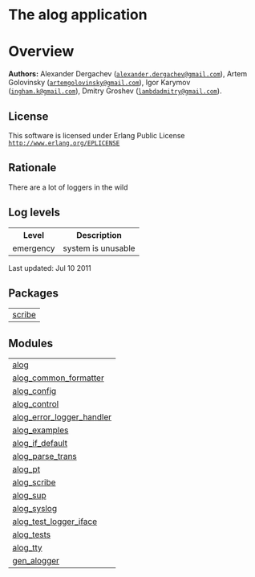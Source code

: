 

<h1>The alog application</h1>

Overview
========


__Authors:__ Alexander Dergachev ([`alexander.dergachev@gmail.com`](mailto:alexander.dergachev@gmail.com)), Artem Golovinsky ([`artemgolovinsky@gmail.com`](mailto:artemgolovinsky@gmail.com)), Igor Karymov ([`ingham.k@gmail.com`](mailto:ingham.k@gmail.com)), Dmitry Groshev ([`lambdadmitry@gmail.com`](mailto:lambdadmitry@gmail.com)).


License
-------
This software is licensed under Erlang Public License [`http://www.erlang.org/EPLICENSE`](http://www.erlang.org/EPLICENSE)



Rationale
---------
There are a lot of loggers in the wild

Log levels
----------


<table>
<tr><th>Level</th><th>Description</th></tr>
<tr><td>emergency</td><td>system is unusable</td></tr>
</table>



Last updated: Jul 10 2011


<h2 class="indextitle">Packages</h2>



<table width="100%" border="0" summary="list of packages"><tr><td><a href="https://github.com/spawnfest/alogger/blob/master/scribe/package-summary.md" class="package">scribe</a></td></tr></table>



<h2 class="indextitle">Modules</h2>



<table width="100%" border="0" summary="list of modules">
<tr><td><a href="https://github.com/spawnfest/alogger/blob/master/doc/alog.md" class="module">alog</a></td></tr>
<tr><td><a href="https://github.com/spawnfest/alogger/blob/master/doc/alog_common_formatter.md" class="module">alog_common_formatter</a></td></tr>
<tr><td><a href="https://github.com/spawnfest/alogger/blob/master/doc/alog_config.md" class="module">alog_config</a></td></tr>
<tr><td><a href="https://github.com/spawnfest/alogger/blob/master/doc/alog_control.md" class="module">alog_control</a></td></tr>
<tr><td><a href="https://github.com/spawnfest/alogger/blob/master/doc/alog_error_logger_handler.md" class="module">alog_error_logger_handler</a></td></tr>
<tr><td><a href="https://github.com/spawnfest/alogger/blob/master/doc/alog_examples.md" class="module">alog_examples</a></td></tr>
<tr><td><a href="https://github.com/spawnfest/alogger/blob/master/doc/alog_if_default.md" class="module">alog_if_default</a></td></tr>
<tr><td><a href="https://github.com/spawnfest/alogger/blob/master/doc/alog_parse_trans.md" class="module">alog_parse_trans</a></td></tr>
<tr><td><a href="https://github.com/spawnfest/alogger/blob/master/doc/alog_pt.md" class="module">alog_pt</a></td></tr>
<tr><td><a href="https://github.com/spawnfest/alogger/blob/master/doc/alog_scribe.md" class="module">alog_scribe</a></td></tr>
<tr><td><a href="https://github.com/spawnfest/alogger/blob/master/doc/alog_sup.md" class="module">alog_sup</a></td></tr>
<tr><td><a href="https://github.com/spawnfest/alogger/blob/master/doc/alog_syslog.md" class="module">alog_syslog</a></td></tr>
<tr><td><a href="https://github.com/spawnfest/alogger/blob/master/doc/alog_test_logger_iface.md" class="module">alog_test_logger_iface</a></td></tr>
<tr><td><a href="https://github.com/spawnfest/alogger/blob/master/doc/alog_tests.md" class="module">alog_tests</a></td></tr>
<tr><td><a href="https://github.com/spawnfest/alogger/blob/master/doc/alog_tty.md" class="module">alog_tty</a></td></tr>
<tr><td><a href="https://github.com/spawnfest/alogger/blob/master/doc/gen_alogger.md" class="module">gen_alogger</a></td></tr></table>

